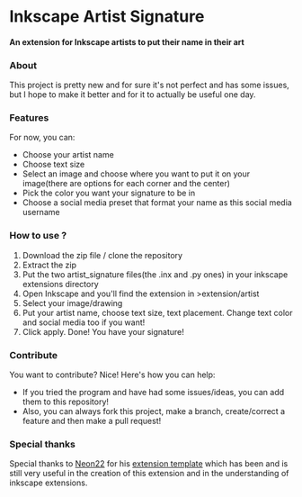# Inkscape Artist Signature
#### An extension for Inkscape artists to put their name in their art
### About

This project is pretty new and for sure it's not perfect and has some issues, 
but I hope to make it better and for it to actually be useful one day.

### Features

For now, you can:
- Choose your artist name
- Choose text size
- Select an image and choose where you want to put it on your image(there are options for each corner and the center)
- Pick the color you want your signature to be in
- Choose a social media preset that format your name as this social media username

### How to use ?

1. Download the zip file / clone the repository
2. Extract the zip
3. Put the two artist_signature files(the .inx and .py ones) in your inkscape extensions directory
4. Open Inkscape and you'll find the extension in >extension/artist
5. Select your image/drawing
6. Put your artist name, choose text size, text placement. Change text color and social media too if you want!
7. Click apply. Done! You have your signature!

### Contribute

You want to contribute? Nice! Here's how you can help:

- If you tried the program and have had some issues/ideas, you can add them to this repository!
- Also, you can always fork this project, make a branch, create/correct a feature and then make a pull request!

### Special thanks
Special thanks to [Neon22](https://github.com/Neon22) for his [extension template](https://github.com/Neon22/inkscape_extension_template) which has been and is still very useful in the creation of this extension and in the understanding of inkscape extensions.